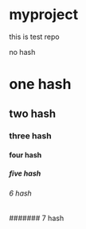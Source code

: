 # myproject
this is test repo

no hash
# one hash
## two hash
### three hash
#### four hash
##### five hash
###### 6 hash
####### 7 hash
